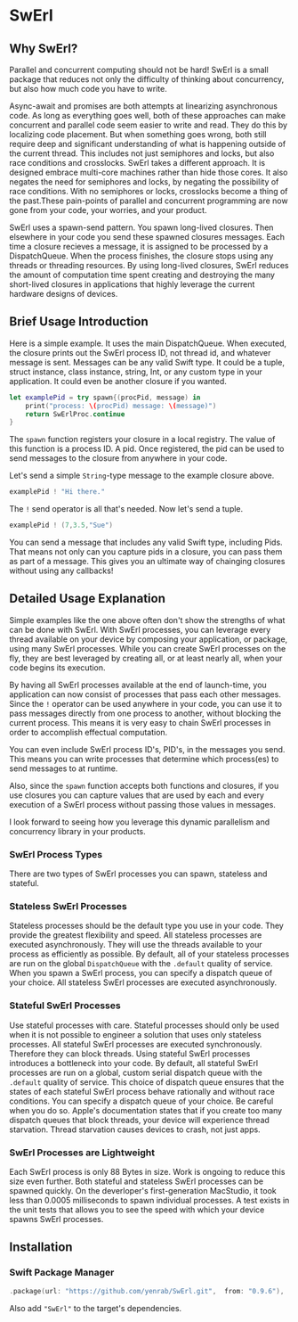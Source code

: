 # SwErl


## Why SwErl?
Parallel and concurrent computing should not be hard! SwErl is a small package that reduces not only the difficulty of thinking about concurrency, but also how much code you have to write.

Async-await and promises are both attempts at linearizing asynchronous code. As long as everything goes well, both of these approaches can make concurrent and parallel code seem easier to write and read. They do this by localizing code placement. But when something goes wrong, both still require deep and significant understanding of what is happening outside of the current thread. This includes not just semiphores and locks, but also race conditions and crosslocks. SwErl takes a different approach. It is designed embrace multi-core machines rather than hide those cores. It also negates the need for semiphores and locks, by negating the possibility of race conditions. With no semiphores or locks, crosslocks become a thing of the past.These pain-points of parallel and concurrent programming are now gone from your code, your worries, and your product.

SwErl uses a spawn-send pattern. You spawn long-lived closures. Then elsewhere in your code you send these spawned closures messages. Each time a closure recieves a message, it is assigned to be processed by a DispatchQueue. When the process finishes, the closure stops using any threads or threading resources. By using long-lived closures, SwErl reduces the amount of computation time spent creating and destroying the many short-lived closures in applications that highly leverage the current hardware designs of devices.


## Brief Usage Introduction
Here is a simple example. It uses the main DispatchQueue. When executed, the closure prints out the SwErl process ID, not thread id, and whatever message is sent. Messages can be any valid Swift type. It could be a tuple, struct instance, class instance, string, Int, or any custom type in your application. It could even be another closure if you wanted. 
```swift
let examplePid = try spawn{(procPid, message) in
    print("process: \(procPid) message: \(message)")
    return SwErlProc.continue
}
```
The <code>spawn</code> function registers your closure in a local registry. The value of this function is a process ID. A pid. Once registered, the pid can be used to send messages to the closure from <bold>anywhere</bold> in your code.

Let's send a simple <code>String</code>-type message to the example closure above. 
```swift    
examplePid ! "Hi there."
```
The <code>!</code> send operator is all that's needed. Now let's send a tuple.
```swift
examplePid ! (7,3.5,"Sue")
```

You can send a message that includes any valid Swift type, including Pids. That means not only can you capture pids in a closure, you can pass them as part of a message. This gives you an ultimate way of chainging closures without using any callbacks!

## Detailed Usage Explanation


Simple examples like the one above often don't show the strengths of what can be done with SwErl. With SwErl processes, you can leverage every thread available on your device by composing your application, or package, using many SwErl processes. While you can create SwErl processes on the fly, they are best leveraged by creating all, or at least nearly all, when your code begins its execution. 

By having all SwErl processes available at the end of launch-time, you application can now consist of processes that pass each other messages. Since the <code>!</code> operator can be used anywhere in your code, you can use it to pass messages directly from one process to another, without blocking the current process. This means it is very easy to chain SwErl processes in order to accomplish effectual computation. 

You can even include SwErl process ID's, PID's, in the messages you send. This means you can write processes that determine which process(es) to send messages to at runtime.

Also, since the <code>spawn</code> function accepts both functions and closures, if you use closures you can capture values that are used by each and every execution of a SwErl process without passing those values in messages.

I look forward to seeing how you leverage this dynamic parallelism and concurrency library in your products.

### SwErl Process Types 

There are two types of SwErl processes you can spawn, stateless and stateful.
### Stateless SwErl Processes

Stateless processes should be the default type you use in your code. They provide the greatest flexibility and speed. All stateless processes are executed asynchronously. They will use the threads available to your process as efficiently as possible. By default, all of your stateless processes are run on the global <code>DispatchQueue</code> with the <code>.default</code> quality of service. When you spawn a SwErl process, you can specify a dispatch queue of your choice. All stateless SwErl processes are executed asynchronously.
### Stateful SwErl Processes
Use stateful processes with care. Stateful processes should only be used when it is not possible to engineer a solution that uses only stateless processes. All stateful SwErl processes are executed synchronously. Therefore they can block threads. Using stateful SwErl processes introduces a bottleneck into your code.
By default, all stateful SwErl processes are run on a global, custom serial dispatch queue with the <code>.default</code> quality of service. This choice of dispatch queue ensures that the states of each stateful SwErl process behave rationally and without race conditions. 
You can specify a dispatch queue of your choice. Be careful when you do so. Apple's documentation states that if you create too many dispatch queues that block threads, your device will experience thread starvation. Thread starvation causes devices to crash, not just apps. 


### SwErl Processes are Lightweight
Each SwErl process is only 88 Bytes in size. Work is ongoing to reduce this size even further. Both stateful and stateless SwErl processes can be spawned quickly. On the deverloper's first-generation MacStudio, it took less than 0.0005 milliseconds to spawn individual processes. A test exists in the unit tests that allows you to see the speed with which your device spawns SwErl processes.


## Installation

### Swift Package Manager

```swift
.package(url: "https://github.com/yenrab/SwErl.git",  from: "0.9.6"),

```

Also add `"SwErl"` to the target's dependencies.
